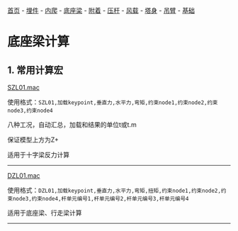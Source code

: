 [首页](./readme.md) - [埋件](./埋件计算.md) - [内爬](./内爬计算.md) - [底座梁](./底座梁计算.md) - [附着](./附着计算.md) - [压杆](./压杆校核.md) - [风载](./风载.md) - [塔身](./塔身.md) - [吊臂](./吊臂.md) - [基础](./基础.md)

# 底座梁计算

## 1. 常用计算宏

[SZL01.mac](./macs/SZL01.mac)

使用格式：`SZL01,加载keypoint,垂直力,水平力,弯矩,约束node1,约束node2,约束node3,约束node4`

八种工况，自动汇总，加载和结果的单位t或t.m

保证模型上方为Z+

适用于十字梁反力计算

------

[DZL01.mac](./macs/DZL01.mac)

使用格式：`DZL01,加载keypoint,垂直力,水平力,弯矩,扭矩,约束node1,约束node2,约束node3,约束node4,杆单元编号1,杆单元编号2,杆单元编号3,杆单元编号4`

适用于底座梁、行走梁计算

------

